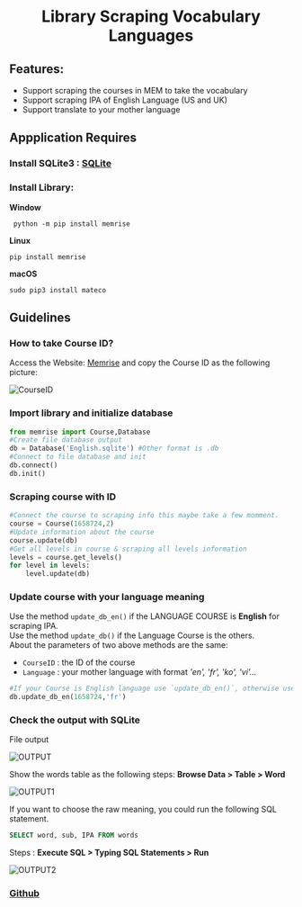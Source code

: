 <p align="center">
  <h1 align="center">Library Scraping Vocabulary Languages</h1>
</p>

## Features:
- Support scraping the courses in MEM to take the vocabulary
- Support scraping IPA of English Language (US and UK)
- Support translate to your mother language

## Appplication Requires

### Install SQLite3 : [SQLite](https://www.sqlite.org/)

### Install Library: 
<b>Window</b>
```
 python -m pip install memrise
```
<b>Linux</b>
  ```
  pip install memrise
  ```
 <b>macOS</b>
 ```
 sudo pip3 install mateco
```
## Guidelines

### How to take Course ID?

Access the Website: [Memrise](https://app.memrise.com/) and copy the Course ID as the following picture:

![CourseID](https://github.com/tquangsdh20/memrise/blob/main/pic/CourseID.PNG?raw=true)

### Import library and initialize database

```python
from memrise import Course,Database
#Create file database output
db = Database('English.sqlite') #Other format is .db
#Connect to file database and init
db.connect()
db.init()
```

### Scraping course with ID

```python
#Connect the course to scraping info this maybe take a few momment.
course = Course(1658724,2)
#Update information about the course
course.update(db)
#Get all levels in course & scraping all levels information
levels = course.get_levels()
for level in levels:
    level.update(db)
```

### Update course with your language meaning

Use the method `update_db_en()` if the LANGUAGE COURSE is **English** for scraping IPA.  
Use the method `update_db()` if the Language Course is the others.  
About the parameters of two above methods are the same:  
- `CourseID` : the ID of the course
- `Language` : your mother language with format <i>'en', 'fr', 'ko', 'vi'...</i>

```python
#If your Course is English language use `update_db_en()`, otherwise use `update_db()` method.
db.update_db_en(1658724,'fr')
```
### Check the output with SQLite

File output

![OUTPUT](https://github.com/tquangsdh20/memrise/blob/main/pic/OUTPUT.PNG?raw=true)

Show the words table as the following steps: **Browse Data > Table > Word**

![OUTPUT1](https://github.com/tquangsdh20/memrise/blob/main/pic/OUTPUT2.PNG?raw=true)

If you want to choose the raw meaning, you could run the following SQL statement.

```SQL
SELECT word, sub, IPA FROM words
```
Steps : **Execute SQL > Typing SQL Statements > Run**

![OUTPUT2](https://github.com/tquangsdh20/memrise/blob/main/pic/OUTPUT3.png?raw=true)

### [Github](https://github.com/tquangsdh20/memrise)
